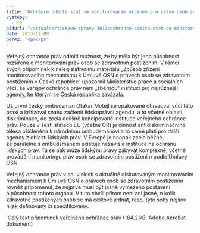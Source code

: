 ```yaml
---
title: "Ochránce odmítá stát se monitorovacím orgánem pro práva osob se zdravotním postižením"
vystupy:
  - tz
oldUrl: "/aktualne/tiskove-zpravy-2013/ochrance-odmita-stat-se-monitorovacim-organem-pro-prava-osob-se-zdravotnim-postizenim"
date: 2013-12-09
perex: "<p></p>"
---
```


<!-- imported from the old website -->

<p>Veřejný ochránce práv odmítl možnost, že by měla být jeho působnost rozšířena o monitorování práv osob se zdravotním postižením. V rámci svých připomínek k nelegislativnímu materiálu „Způsob zřízení monitorovacího mechanismu k Úmluvě OSN o právech osob se zdravotním postižením v České republice“ upozornil Ministerstvo práce a sociálních věcí, že veřejný ochránce práv není „sběrnou“ institucí pro nejrůznější agendy, ke kterým se Česká republika zavázala. </p><p>Už první český ombudsman Otakar Motejl se opakovaně ohrazoval vůči této praxi a kritizoval snahu začlenit lidskoprávní agendu, a to včetně oblasti diskriminace, do zcela odlišně koncipované instituce veřejného ochránce práv. Pouze v šesti státech EU (včetně ČR) je činnost antidiskriminačního tělesa přičleněna k národnímu ombudsmanovi a to samé platí pro další agendy z oblasti lidských práv. V Evropě je naopak zcela běžné, že paralelně s ombudsmanem existuje nezávislá instituce na ochranu lidských práv. Ta se pak může lidskými právy zabývat komplexně, včetně provádění monitoringu práv osob se zdravotním postižením podle Úmluvy OSN.</p><p>Veřejný ochránce práv v souvislosti s aktuálně diskutovaným monitorovacím mechanismem k Úmluvě OSN o právech osob se zdravotním postižením rovněž připomenul, že nejprve musí být jasně vymezeno postavení a působnost tohoto orgánu. V tuto chvíli přitom není ani jasné, o kolik zdravotně postižených osob se má celkově jednat, resp. tyto soby nejsou nijak definovány či specifikovány.</p><p><a title="Otevření do nového okna" href="/uploads-import/Zvlastni_opravneni/Pripominky/PDCJ3072-2013_MPSV_Monitorovaci-mechanismus.pdf" target="_blank"> Celý text připomínek veřejného ochránce práv</a> (184.2 kB, Adobe Acrobat dokument)</p>

